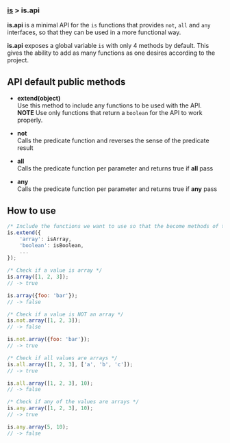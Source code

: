 ### [is](../) > is.api

**is.api** is a minimal API for the ```is``` functions that provides ```not```, ```all``` and ```any``` interfaces,
so that they can be used in a more functional way.

**is.api** exposes a global variable ```is``` with only 4 methods by default.
This gives the ability to add as many functions as one desires according to the project.


## API default public methods

- **extend(object)**<br>
Use this method to include any functions to be used with the API.<br>
**NOTE** Use only functions that return a ```boolean``` for the API to work properly.

- **not**<br>
Calls the predicate function and reverses the sense of the predicate result

- **all**<br>
Calls the predicate function per parameter and returns true if **all** pass

- **any**<br>
Calls the predicate function per parameter and returns true if **any** pass


## How to use
```js
/* Include the functions we want to use so that the become methods of the is object */
is.extend({
    'array': isArray,
    'boolean': isBoolean,
    ...
});

/* Check if a value is array */
is.array([1, 2, 3]);
// -> true

is.array({foo: 'bar'});
// -> false

/* Check if a value is NOT an array */
is.not.array([1, 2, 3]);
// -> false

is.not.array({foo: 'bar'});
// -> true

/* Check if all values are arrays */
is.all.array([1, 2, 3], ['a', 'b', 'c']);
// -> true

is.all.array([1, 2, 3], 10);
// -> false

/* Check if any of the values are arrays */
is.any.array([1, 2, 3], 10);
// -> true

is.any.array(5, 10);
// -> false
```
